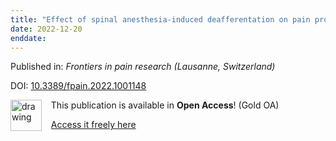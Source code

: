 ```yaml
---
title: "Effect of spinal anesthesia-induced deafferentation on pain processing in healthy male volunteers: A task-related fMRI study."
date: 2022-12-20
enddate:
---
```


Published in: *Frontiers in pain research (Lausanne, Switzerland)*

DOI: [10.3389/fpain.2022.1001148](https://doi.org/10.3389/fpain.2022.1001148)

<img src="https://upload.wikimedia.org/wikipedia/commons/thumb/7/77/Open_Access_logo_PLoS_transparent.svg/800px-Open_Access_logo_PLoS_transparent.svg.png" alt="drawing" width="50" align="left"/> &nbsp;&nbsp;&nbsp;This publication is available in **Open Access**! (Gold OA)

&nbsp;&nbsp;&nbsp;<a href="https://www.frontiersin.org/articles/10.3389/fpain.2022.1001148/pdf">Access it freely here</a>

